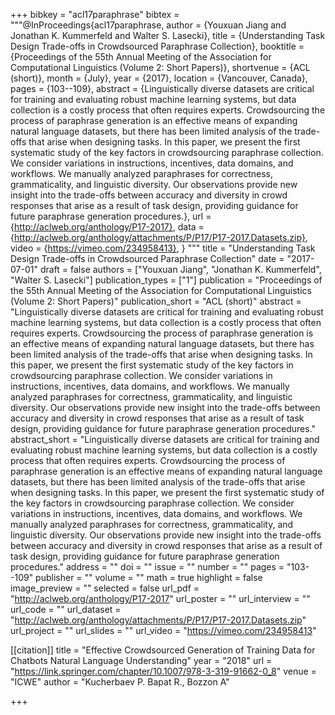+++
bibkey = "acl17paraphrase"
bibtex = """@InProceedings{acl17paraphrase,
  author    = {Youxuan Jiang  and  Jonathan K. Kummerfeld  and  Walter S. Lasecki},
  title     = {Understanding Task Design Trade-offs in Crowdsourced Paraphrase Collection},
  booktitle = {Proceedings of the 55th Annual Meeting of the Association for Computational Linguistics (Volume 2: Short Papers)},
  shortvenue = {ACL (short)},
  month     = {July},
  year      = {2017},
  location  = {Vancouver, Canada},
  pages     = {103--109},
  abstract  = {Linguistically diverse datasets are critical for training and evaluating robust machine learning systems, but data collection is a costly process that often requires experts. Crowdsourcing the process of paraphrase generation is an effective means of expanding natural language datasets, but there has been limited analysis of the trade-offs that arise when designing tasks. In this paper, we present the first systematic study of the key factors in crowdsourcing paraphrase collection. We consider variations in instructions, incentives, data domains, and workflows. We manually analyzed paraphrases for correctness, grammaticality, and linguistic diversity. Our observations provide new insight into the trade-offs between accuracy and diversity in crowd responses that arise as a result of task design, providing guidance for future paraphrase generation procedures.},
  url       = {http://aclweb.org/anthology/P17-2017},
  data      = {http://aclweb.org/anthology/attachments/P/P17/P17-2017.Datasets.zip},
  video     = {https://vimeo.com/234958413},
}
"""
title = "Understanding Task Design Trade-offs in Crowdsourced Paraphrase Collection"
date = "2017-07-01"
draft = false
authors = ["Youxuan Jiang", "Jonathan K. Kummerfeld", "Walter S. Lasecki"]
publication_types = ["1"]
publication = "Proceedings of the 55th Annual Meeting of the Association for Computational Linguistics (Volume 2: Short Papers)"
publication_short = "ACL (short)"
abstract = "Linguistically diverse datasets are critical for training and evaluating robust machine learning systems, but data collection is a costly process that often requires experts. Crowdsourcing the process of paraphrase generation is an effective means of expanding natural language datasets, but there has been limited analysis of the trade-offs that arise when designing tasks. In this paper, we present the first systematic study of the key factors in crowdsourcing paraphrase collection. We consider variations in instructions, incentives, data domains, and workflows. We manually analyzed paraphrases for correctness, grammaticality, and linguistic diversity. Our observations provide new insight into the trade-offs between accuracy and diversity in crowd responses that arise as a result of task design, providing guidance for future paraphrase generation procedures."
abstract_short = "Linguistically diverse datasets are critical for training and evaluating robust machine learning systems, but data collection is a costly process that often requires experts. Crowdsourcing the process of paraphrase generation is an effective means of expanding natural language datasets, but there has been limited analysis of the trade-offs that arise when designing tasks. In this paper, we present the first systematic study of the key factors in crowdsourcing paraphrase collection. We consider variations in instructions, incentives, data domains, and workflows. We manually analyzed paraphrases for correctness, grammaticality, and linguistic diversity. Our observations provide new insight into the trade-offs between accuracy and diversity in crowd responses that arise as a result of task design, providing guidance for future paraphrase generation procedures."
address = ""
doi = ""
issue = ""
number = ""
pages = "103--109"
publisher = ""
volume = ""
math = true
highlight = false
image_preview = ""
selected = false
url_pdf = "http://aclweb.org/anthology/P17-2017"
url_poster = ""
url_interview = ""
url_code = ""
url_dataset = "http://aclweb.org/anthology/attachments/P/P17/P17-2017.Datasets.zip"
url_project = ""
url_slides = ""
url_video = "https://vimeo.com/234958413"

[[citation]]
title = "Effective Crowdsourced Generation of Training Data for Chatbots Natural Language Understanding"
year = "2018"
url = "https://link.springer.com/chapter/10.1007/978-3-319-91662-0_8"
venue = "ICWE"
author = "Kucherbaev P.  Bapat R., Bozzon A"


+++